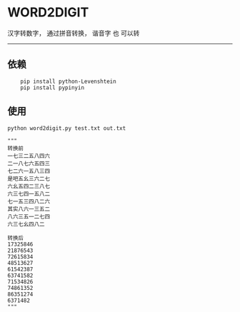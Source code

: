 # WORD2DIGIT

汉字转数字， 通过拼音转换， 谐音字 也 可以转

---

## 依赖

```
    pip install python-Levenshtein
    pip install pypinyin
```

## 使用

```
python word2digit.py test.txt out.txt 

"""
转换前
一七三二五八四六
二一八七六五四三
七二六一五八三四
是吧五幺三六二七
六幺五四二三八七
六三七四一五八二
七一五三四八二六
其实八六一三五二
八六三五一二七四
六三七幺四八二

转换后
17325846
21876543
72615834
48513627
61542387
63741582
71534826
74861352
86351274
6371482
"""

```

